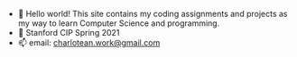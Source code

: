 - 👋 Hello world! This site contains my coding assignments and projects as my way to learn Computer Science and programming.
- 🌱 Stanford CIP Spring 2021
- 📫 email: charlotean.work@gmail.com

<!---
charlotean/charlotean is a ✨ special ✨ repository because its `README.md` (this file) appears on your GitHub profile.
You can click the Preview link to take a look at your changes.
--->
